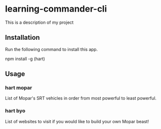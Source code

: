 # learning-commander-cli

This is a description of my project


## Installation

Run the following command to install this app.

npm install -g (hart)

## Usage

### hart mopar

List of Mopar's SRT vehicles in order from most powerful to least powerful.

### hart byo

List of websites to visit if you would like to build your own Mopar beast!
